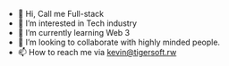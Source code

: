 - 👋 Hi, Call me Full-stack
- 👀 I’m interested in Tech industry
- 🌱 I’m currently learning Web 3
- 💞️ I’m looking to collaborate with highly minded people.
- 📫 How to reach me via kevin@tigersoft.rw

<!---
kevintigersoft/kevintigersoft is a ✨ special ✨ repository because its `README.md` (this file) appears on your GitHub profile.
You can click the Preview link to take a look at your changes.
--->
